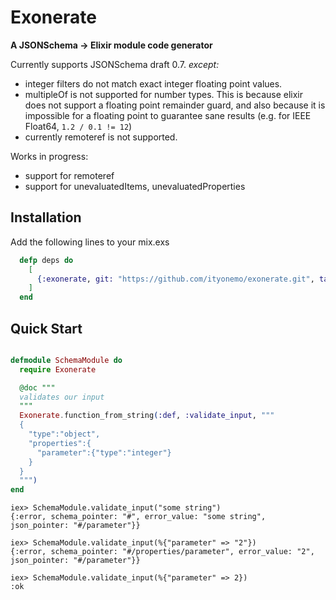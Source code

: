 # Exonerate

**A JSONSchema -> Elixir module code generator**

Currently supports JSONSchema draft 0.7.  *except:*

- integer filters do not match exact integer floating point values.
- multipleOf is not supported for number types.  This is because
elixir does not support a floating point remainder guard, and also
because it is impossible for a floating point to guarantee sane results
(e.g. for IEEE Float64, `1.2 / 0.1 != 12`)
- currently remoteref is not supported.

Works in progress:

- support for remoteref
- support for unevaluatedItems, unevaluatedProperties

## Installation

Add the following lines to your mix.exs

```elixir
  defp deps do
    [
      {:exonerate, git: "https://github.com/ityonemo/exonerate.git", tag: "master"},
    ]
  end
```

## Quick Start

```elixir

defmodule SchemaModule do
  require Exonerate

  @doc """
  validates our input
  """
  Exonerate.function_from_string(:def, :validate_input, """
  {
    "type":"object",
    "properties":{
      "parameter":{"type":"integer"}
    }
  }
  """)
end
```
```
iex> SchemaModule.validate_input("some string")
{:error, schema_pointer: "#", error_value: "some string", json_pointer: "#/parameter"}}

iex> SchemaModule.validate_input(%{"parameter" => "2"})
{:error, schema_pointer: "#/properties/parameter", error_value: "2", json_pointer: "#/parameter"}}

iex> SchemaModule.validate_input(%{"parameter" => 2})
:ok

```